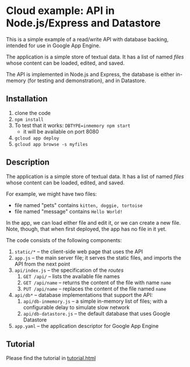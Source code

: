 # Cloud example: API in Node.js/Express and Datastore

This is a simple example of a read/write API with database backing, intended for use in Google App Engine.

The application is a simple store of textual data. It has a list of named _files_ whose content can be loaded, edited, and saved.

The API is implemented in Node.js and Express, the database is either in-memory (for testing and demonstration), and in Datastore.

## Installation

1. clone the code
2. `npm install`
3. To test that it works: `DBTYPE=inmemory npm start`
   * it will be available on port 8080
3. `gcloud app deploy`
3. `gcloud app browse -s myfiles`

## Description

The application is a simple store of textual data. It has a list of named _files_ whose content can be loaded, edited, and saved.

For example, we might have two files:
 * file named "pets" contains `kitten, doggie, tortoise`
 * file named "message" contains `Hello World!`

In the app, we can load either file and edit it, or we can create a new file. Note, though, that when first deployed, the app has no file in it yet.

The code consists of the following components:

1. `static/*` – the client-side web page that uses the API
2. `app.js` – the main server file; it serves the static files, and imports the API from the next point
3. `api/index.js` – the specification of the _routes_
   1. `GET /api/` – lists the available file names
   2. `GET /api/name` – returns the content of the file with name `name`
   3. `PUT /api/name` – replaces the content of the file named `name`
4. `api/db*` – database implementations that support the API:
   1. `api/db-inmemory.js` – a simple in-memory list of files; with a configurable delay to simulate slow network
   2. `api/db-datastore.js` – the default database that uses Google Datastore
5. `app.yaml` – the application descriptor for Google App Engine

## Tutorial

Please find the tutorial in [tutorial.html](https://jacek.soc.port.ac.uk/teaching/2019/sse/cloud-api-nodejs-datastore/tutorial.html)
